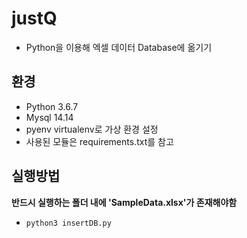 # justQ

- Python을 이용해 엑셀 데이터 Database에 옮기기

## 환경

- Python 3.6.7
- Mysql 14.14
- pyenv virtualenv로 가상 환경 설정
- 사용된 모듈은 requirements.txt를 참고

## 실행방법

**반드시 실행하는 폴더 내에 'SampleData.xlsx'가 존재해야함**

- `python3 insertDB.py`
